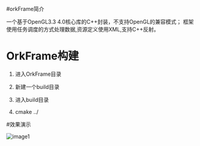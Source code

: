 #orkFrame简介

一个基于OpenGL3.3 4.0核心库的C++封装，不支持OpenGL的兼容模式；
框架使用任务调度的方式处理数据,资源定义使用XML,支持C++反射。


# OrkFrame构建

1. 进入OrkFrame目录

2. 新建一个build目录

3. 进入build目录

4. cmake ../

#效果演示

![image1](https://github.com/clojur/OrkFrame/blob/master/Images/1.png)

